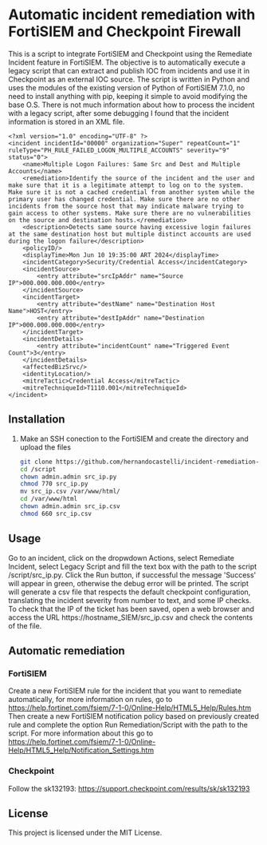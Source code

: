 # Automatic incident remediation with FortiSIEM and Checkpoint Firewall

This is a script to integrate FortiSIEM and Checkpoint using the Remediate Incident feature in FortiSIEM. The objective is to automatically execute a legacy script that can extract and publish IOC from incidents and use it in Checkpoint as an external IOC source. The script is written in Python and uses the modules of the existing version of Python of FortiSIEM 7.1.0, no need to install anything with pip, keeping it simple to avoid modifying the base O.S. There is not much information about how to process the incident with a legacy script, after some debugging I found that the incident information is stored in an XML file.

```
<?xml version="1.0" encoding="UTF-8" ?>
<incident incidentId="00000" organization="Super" repeatCount="1" ruleType="PH_RULE_FAILED_LOGON_MULTIPLE_ACCOUNTS" severity="9" status="0">
    <name>Multiple Logon Failures: Same Src and Dest and Multiple Accounts</name>
    <remediation>Identify the source of the incident and the user and make sure that it is a legitimate attempt to log on to the system. Make sure it is not a cached credential from another system while the primary user has changed credential. Make sure there are no other incidents from the source host that may indicate malware trying to gain access to other systems. Make sure there are no vulnerabilities on the source and destination hosts.</remediation>
    <description>Detects same source having excessive login failures at the same destination host but multiple distinct accounts are used during the logon failure</description>
    <policyID/>
    <displayTime>Mon Jun 10 19:35:00 ART 2024</displayTime>
    <incidentCategory>Security/Credential Access</incidentCategory>
    <incidentSource>
        <entry attribute="srcIpAddr" name="Source IP">000.000.000.000</entry>
    </incidentSource>
    <incidentTarget>
        <entry attribute="destName" name="Destination Host Name">HOST</entry>
        <entry attribute="destIpAddr" name="Destination IP">000.000.000.000</entry>
    </incidentTarget>
    <incidentDetails>
        <entry attribute="incidentCount" name="Triggered Event Count">3</entry>
    </incidentDetails>
    <affectedBizSrvc/>
    <identityLocation/>
    <mitreTactic>Credential Access</mitreTactic>
    <mitreTechniqueId>T1110.001</mitreTechniqueId>
</incident>
```
## Installation

1. Make an SSH conection to the FortiSIEM and create the directory and upload the files

    ```bash
    git clone https://github.com/hernandocastelli/incident-remediation-fortisiem-checkpoint.git script
    cd /script
    chown admin.admin src_ip.py
    chmod 770 src_ip.py
    mv src_ip.csv /var/www/html/
    cd /var/www/html
    chown admin.admin src_ip.csv
    chmod 660 src_ip.csv
    ```

## Usage

Go to an incident, click on the dropwdown Actions, select Remediate Incident, select Legacy Script and fill the text box with the path to the script /script/src_ip.py.
Click the Run button, if successful the message 'Success' will appear in green, otherwise the debug error will be printed.
The script will generate a csv file that respects the default checkpoint configuration, translating the incident severity from number to text, and some IP checks.
To check that the IP of the ticket has been saved, open a web browser and access the URL https://hostname_SIEM/src_ip.csv and check the contents of the file.

## Automatic remediation

### FortiSIEM

Create a new FortiSIEM rule for the incident that you want to remediate automatically, for more information on rules, go to https://help.fortinet.com/fsiem/7-1-0/Online-Help/HTML5_Help/Rules.htm
Then create a new FortiSIEM notification policy based on previously created rule and complete the option Run Remediation/Script with the path to the script. For more information about this go to https://help.fortinet.com/fsiem/7-1-0/Online-Help/HTML5_Help/Notification_Settings.htm

### Checkpoint

Follow the sk132193: https://support.checkpoint.com/results/sk/sk132193

## License

This project is licensed under the MIT License.